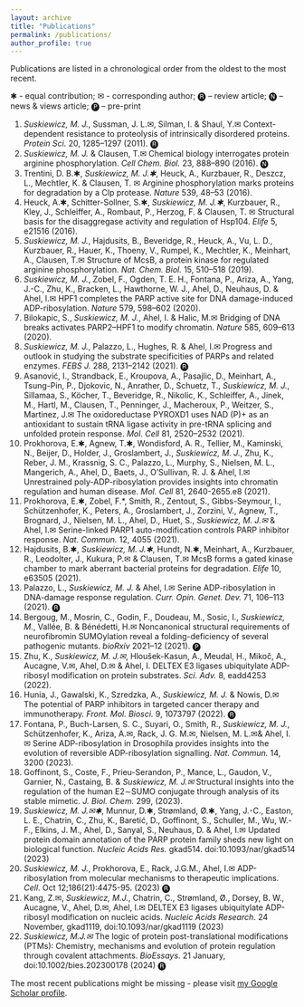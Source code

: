 ```yaml
---
layout: archive
title: "Publications"
permalink: /publications/
author_profile: true
---
```


Publications are listed in a chronological order from the oldest to the most recent.

✱ - equal contribution; ✉ - corresponding author; 🅡 – review article; 🅝 – news & views article; 🅟 – pre-print 

1.	*Suskiewicz, M. J.*, Sussman, J. L.✉, Silman, I. & Shaul, Y.✉ Context-dependent resistance to proteolysis of intrinsically disordered proteins. *Protein Sci.* 20, 1285–1297 (2011). 🅡
2.	*Suskiewicz, M. J.* & Clausen, T.✉ Chemical biology interrogates protein arginine phosphorylation. *Cell Chem. Biol.* 23, 888–890 (2016). 🅝
3.	Trentini, D. B.✱, *Suskiewicz, M. J.✱*, Heuck, A., Kurzbauer, R., Deszcz, L., Mechtler, K. & Clausen, T. ✉ Arginine phosphorylation marks proteins for degradation by a Clp protease. *Nature* 539, 48–53 (2016).
4.	Heuck, A.✱, Schitter-Sollner, S.✱, *Suskiewicz, M. J.✱*, Kurzbauer, R., Kley, J., Schleiffer, A., Rombaut, P., Herzog, F. & Clausen, T. ✉ Structural basis for the disaggregase activity and regulation of Hsp104. *Elife* 5, e21516 (2016).
5.	*Suskiewicz, M. J.*, Hajdusits, B., Beveridge, R., Heuck, A., Vu, L. D., Kurzbauer, R., Hauer, K., Thoeny, V., Rumpel, K., Mechtler, K., Meinhart, A., Clausen, T.✉ Structure of McsB, a protein kinase for regulated arginine phosphorylation. *Nat. Chem. Biol.* 15, 510–518 (2019).
6.	*Suskiewicz, M. J.*, Zobel, F., Ogden, T. E. H., Fontana, P., Ariza, A., Yang, J.-C., Zhu, K., Bracken, L., Hawthorne, W. J., Ahel, D., Neuhaus, D. & Ahel, I.✉ HPF1 completes the PARP active site for DNA damage-induced ADP-ribosylation. *Nature* 579, 598–602 (2020).
7.	Bilokapic, S., *Suskiewicz, M. J.*, Ahel, I. & Halic, M.✉ Bridging of DNA breaks activates PARP2–HPF1 to modify chromatin. *Nature* 585, 609–613 (2020).
8.	*Suskiewicz, M. J.*, Palazzo, L., Hughes, R. & Ahel, I.✉ Progress and outlook in studying the substrate specificities of PARPs and related enzymes. *FEBS J.* 288, 2131–2142 (2021). 🅡
9.	Asanović, I., Strandback, E., Kroupova, A., Pasajlic, D., Meinhart, A., Tsung-Pin, P., Djokovic, N., Anrather, D., Schuetz, T., *Suskiewicz, M. J.*, Sillamaa, S., Köcher, T., Beveridge, R., Nikolic, K., Schleiffer, A., Jinek, M., Hartl, M., Clausen, T., Penninger, J., Macheroux, P., Weitzer, S., Martinez, J.✉ The oxidoreductase PYROXD1 uses NAD (P)+ as an antioxidant to sustain tRNA ligase activity in pre-tRNA splicing and unfolded protein response. *Mol. Cell* 81, 2520–2532 (2021).
10.	Prokhorova, E.✱, Agnew, T.✱, Wondisford, A. R., Tellier, M., Kaminski, N., Beijer, D., Holder, J., Groslambert, J., *Suskiewicz, M. J.*, Zhu, K., Reber, J. M., Krassnig, S. C., Palazzo, L., Murphy, S., Nielsen, M. L., Mangerich, A., Ahel, D., Baets, J., O’Sullivan, R. J. & Ahel, I.✉ Unrestrained poly-ADP-ribosylation provides insights into chromatin regulation and human disease. *Mol. Cell* 81, 2640-2655.e8 (2021).
11.	Prokhorova, E.✱, Zobel, F.*, Smith, R., Zentout, S., Gibbs-Seymour, I., Schützenhofer, K., Peters, A., Groslambert, J., Zorzini, V., Agnew, T., Brognard, J., Nielsen, M. L., Ahel, D., Huet, S., *Suskiewicz, M. J.✉* & Ahel, I.✉ Serine-linked PARP1 auto-modification controls PARP inhibitor response. *Nat. Commun.* 12, 4055 (2021).
12.	Hajdusits, B.✱, *Suskiewicz, M. J.✱*, Hundt, N.✱, Meinhart, A., Kurzbauer, R., Leodolter, J., Kukura, P.✉ & Clausen, T.✉ McsB forms a gated kinase chamber to mark aberrant bacterial proteins for degradation. *Elife* 10, e63505 (2021).
13.	Palazzo, L., *Suskiewicz, M. J.* & Ahel, I.✉ Serine ADP-ribosylation in DNA-damage response regulation. *Curr. Opin. Genet. Dev.* 71, 106–113 (2021). 🅡
14.	Bergoug, M., Mosrin, C., Godin, F., Doudeau, M., Sosic, I., *Suskiewicz, M.*, Vallée, B. & Bénédetti, H.✉ Noncanonical structural requirements of neurofibromin SUMOylation reveal a folding-deficiency of several pathogenic mutants. *bioRxiv* 2021–12 (2021). 🅟
15.	Zhu, K., *Suskiewicz, M. J.✉*, Hloušek-Kasun, A., Meudal, H., Mikoč, A., Aucagne, V.✉, Ahel, D.✉ & Ahel, I. DELTEX E3 ligases ubiquitylate ADP-ribosyl modification on protein substrates. *Sci. Adv.* 8, eadd4253 (2022).
16.	Hunia, J., Gawalski, K., Szredzka, A., *Suskiewicz, M. J.* & Nowis, D.✉ The potential of PARP inhibitors in targeted cancer therapy and immunotherapy. *Front. Mol. Biosci.* 9, 1073797 (2022). 🅡
17.	Fontana, P., Buch-Larsen, S. C., Suyari, O., Smith, R., *Suskiewicz, M. J.*, Schützenhofer, K., Ariza, A.✉, Rack, J. G. M.✉, Nielsen, M. L.✉& Ahel, I.✉ Serine ADP-ribosylation in Drosophila provides insights into the evolution of reversible ADP-ribosylation signalling. *Nat. Commun.* 14, 3200 (2023).
18.	Goffinont, S., Coste, F., Prieu-Serandon, P., Mance, L., Gaudon, V., Garnier, N., Castaing, B. & *Suskiewicz, M. J.✉* Structural insights into the regulation of the human E2∼SUMO conjugate through analysis of its stable mimetic. *J. Biol. Chem.* 299, (2023).
19.	*Suskiewicz, M. J.✉✱*, Munnur, D.✱, Strømland, Ø.✱, Yang, J.-C., Easton, L. E., Chatrin, C., Zhu, K., Baretić, D., Goffinont, S., Schuller, M., Wu, W.-F., Elkins, J. M., Ahel, D., Sanyal, S., Neuhaus, D. & Ahel, I.✉ Updated protein domain annotation of the PARP protein family sheds new light on biological function. *Nucleic Acids Res.* gkad514. doi:10.1093/nar/gkad514 (2023)
20.	 *Suskiewicz, M. J.*, Prokhorova, E., Rack, J.G.M., Ahel, I.✉ ADP-ribosylation from molecular mechanisms to therapeutic implications. *Cell*. Oct 12;186(21):4475-95. (2023) 🅡
21.	 Kang, Z.✉, *Suskiewicz, M.J.*, Chatrin, C., Strømland, Ø., Dorsey, B. W., Aucagne, V., Ahel, D.✉, Ahel, I.✉ DELTEX E3 ligases ubiquitylate ADP-ribosyl modification on nucleic acids. *Nucleic Acids Research*. 24 November, gkad1119, doi:10.1093/nar/gkad1119 (2023)
22.	 *Suskiewicz, M.J.✉* The logic of protein post-translational modifications (PTMs): Chemistry, mechanisms and evolution of protein regulation through covalent attachments. *BioEssays*. 21 January, doi:10.1002/bies.202300178 (2024) 🅡

The most recent publications might be missing - please visit <a href="https://scholar.google.ca/citations?user=Xsix4w8AAAAJ&hl=en">my Google Scholar profile</a>.


  
